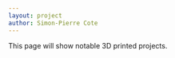 ```yaml
---
layout: project
author: Simon-Pierre Cote
---
```

This page will show notable 3D printed projects.  
